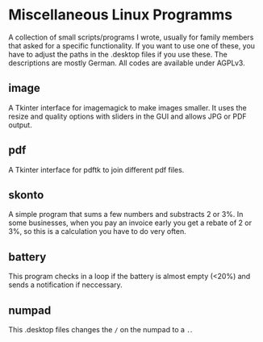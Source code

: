 # Miscellaneous Linux Programms

A collection of small scripts/programs I wrote, usually for family members that asked for a specific functionality.
If you want to use one of these, you have to adjust the paths in the .desktop files if you use these. The descriptions are mostly German.
All codes are available under AGPLv3.

## image
A Tkinter interface for imagemagick to make images smaller. It uses the resize and quality options with sliders in the GUI and allows JPG or PDF output.

## pdf
A Tkinter interface for pdftk to join different pdf files.

## skonto
A simple program that sums a few numbers and substracts 2 or 3%. In some businesses, when you pay an invoice early you get a rebate of 2 or 3%, so this is a calculation you have to do very often.

## battery
This program checks in a loop if the battery is almost empty (<20%) and sends a notification if neccessary.

## numpad
This .desktop files changes the `/` on the numpad to a `.`.